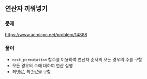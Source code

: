 ## 연산자 끼워넣기
### 문제
https://www.acmicpc.net/problem/14888  

### 풀이
- ```next_permutation``` 함수를 이용하여 연산자 순서의 모든 경우의 수를 구함
- 모든 경우의 수에 대하여 연산 실행
- 최댓값, 최솟값을 구함
